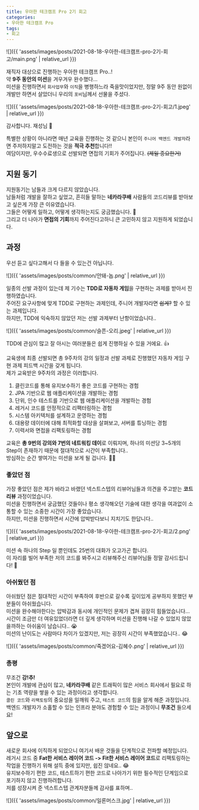 ```yaml
---
title: 우아한 테크캠프 Pro 2기 회고
categories:
- 우아한 테크캠프 Pro
tags:
- 회고
---
```


![]({{ 'assets/images/posts/2021-08-18-우아한-테크캠프-pro-2기-회고/main.png' | relative_url }})

재직자 대상으로 진행하는 우아한 테크캠프 Pro..!  
약 **9주 동안의 미션**을 겨우겨우 완수했다...  
미션을 진행하면서 `회사업무`와 `이직`을 병행하느라 죽을맛이었지만, 정말 9주 동안 원없이 개발만 하면서 살았더니 우리의 `포비`님께서 선물을 주셨다.  

![]({{ 'assets/images/posts/2021-08-18-우아한-테크캠프-pro-2기-회고/1.jpeg' | relative_url }})

감사합니다. 재성님 🙏  

특별한 상황이 아니라면 매년 교육을 진행하는 것 같으니 본인이 `주니어 백엔드 개발자`라면 주저하지말고 도전하는 것을 **적극 추천**합니다!!  
여담이지만, 우수수료생으로 선발되면 면접의 기회가 주어집니다.  ~~(제일 중요한거)~~

## 지원 동기

지원동기는 남들과 크게 다르지 않았습니다.  
남들처럼 개발을 잘하고 싶었고, 흔히들 말하는 **네카라쿠배** 사람들의 코드리뷰를 받아보고 싶은게 가장 큰 이유였습니다.  
그들은 어떻게 일하고, 어떻게 생각하는지도 궁금했습니다. 🤔  
그리고 더 나아가 **면접의 기회**까지 주어진다고하니 큰 고민하지 않고 지원하게 되었습니다.  

## 과정

우선 듣고 싶다고해서 다 들을 수 있는건 아닙니다.

![]({{ 'assets/images/posts/common/안돼-놉.png' | relative_url }})

일종의 선발 과정이 있는데 제 기수는 **TDD로 자동차 게임**을 구현하는 과제를 받아서 진행하였습니다.  
주어진 요구사항에 맞게 TDD로 구현하는 과제인데, 주니어 개발자라면 ~~쉽게?~~ 할 수 있는 과제입니다.  
하지만, TDD에 익숙하지 않았던 저는 선발 과제부터 난항이었습니다..  

![]({{ 'assets/images/posts/common/슬픈-오리.jpeg' | relative_url }})

TDD에 관심이 많고 잘 아시는 여러분들은 쉽게 진행하실 수 있을 거에요. 👍  

교육생에 최종 선발되면 총 9주차의 강의 일정과 선발 과제로 진행했던 자동차 게임 구현 과제 피드백 시간을 갖게 됩니다.  
제가 교육받은 9주차의 과정은 이러합니다.  

1. 클린코드를 통해 유지보수하기 좋은 코드를 구현하는 경험
2. JPA 기반으로 웹 애플리케이션을 개발하는 경험
3. 단위, 인수 테스트를 기반으로 웹 애플리케이션을 개발하는 경험
4. 레거시 코드를 안정적으로 리팩터링하는 경험
5. 시스템 아키텍처를 설계하고 운영하는 경험
6. 대용량 데이터에 대해 최적화할 대상을 살펴보고, 서버를 튜닝하는 경험
7. 이력서와 면접을 리팩토링하는 경험

교육은 **총 9번의 강의와 7번의 네트워킹 데이**로 이뤄지며, 하나의 미션당 3~5개의 Step이 존재하기 때문에 절대적으로 시간이 부족합니다..  
방심하는 순간 쌓여가는 미션을 보게 될 겁니다. 😮‍💨  

### 좋았던 점

가장 좋았던 점은 제가 바라고 바랬던 넥스트스텝의 리뷰어님들과 의견을 주고받는 **코드리뷰** 과정이었습니다.  
미션을 진행하면서 궁금했던 것들이나 평소 생각해오던 기술에 대한 생각을 여과없이 소통할 수 있는 소중한 시간이 가장 좋았습니다.  
하지만, 미션을 진행하면서 시간에 압박받다보니 지치기도 한답니다..  

![]({{ 'assets/images/posts/2021-08-18-우아한-테크캠프-pro-2기-회고/2.png' | relative_url }})

미션 속 하나의 Step 일 뿐인데도 25번의 대화가 오고가곤 합니다.  
이 자리를 빌어 부족한 저의 코드를 봐주시고 리뷰해주신 리뷰어님들 정말 감사드립니다! 🙏  

### 아쉬웠던 점

아쉬웠던 점은 절대적인 시간이 부족하여 후반으로 갈수록 깊이있게 공부하지 못했던 부분들이 아쉬웠습니다.  
미션을 완수해야한다는 압박감과 동시에 개인적인 문제가 겹쳐 굉장히 힘들었습니다...  
시간이 조금만 더 여유있었더라면 더 깊게 생각하며 미션을 진행해 나갈 수 있었지 않았을까하는 아쉬움이 남습니다.. 😭  
미션의 난이도는 사람마다 차이가 있겠지만, 저는 굉장히 시간이 부족했었습니다.. 😂  

![]({{ 'assets/images/posts/common/죽겠어요-김혜수.png' | relative_url }})

### 총평

무조건 **강!추!**  
본인이 개발에 관심이 많고, **네카라쿠배** 같은 트래픽이 많은 서비스 회사에서 필요로 하는 기초 역량을 쌓을 수 있는 과정이라고 생각합니다.  
`클린 코드`와 `리팩토링`의 중요성을 일깨워 주고, `테스트 코드`의 힘을 알게 해준 과정입니다.  
백엔드 개발자가 소홀할 수 있는 인프라 분야도 경험할 수 있는 과정이니 **무조건** 들으세요!  

## 앞으로

새로운 회사에 이직하게 되었으니 여기서 배운 것들을 단계적으로 전파할 예정입니다.  
레거시 코드 중 **Fat한 서비스 레이어 코드 -> Fit한 서비스 레이어 코드**로 리팩토링하는 작업을 진행하기 위해 설득 중에 있지만, 쉽진 않네요.. 😂  
유지보수하기 편한 코드, 테스트하기 편한 코드로 나아가기 위한 필수적인 단계임으로 포기하지 않고 진행하려합니다.  
저를 성장시켜 준 넥스트스텝 관계자분들께 감사를 표하며..  

![]({{ 'assets/images/posts/common/일론머스크.jpg' | relative_url }})
